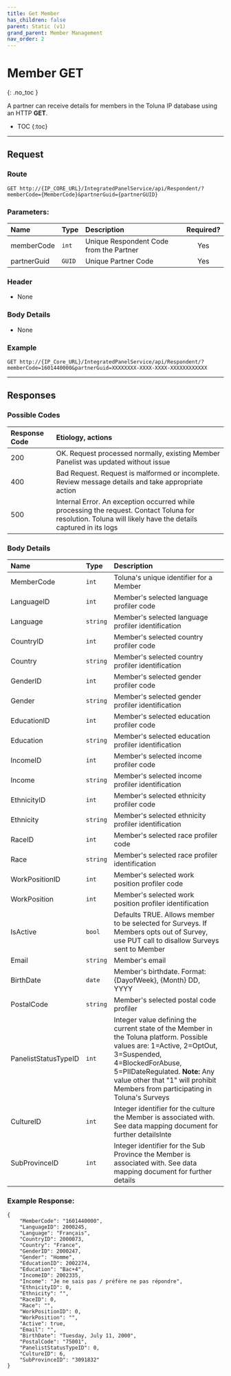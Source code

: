 ```yaml
---
title: Get Member
has_children: false
parent: Static (v1)
grand_parent: Member Management
nav_order: 2
---
```



# Member GET
{: .no_toc }

A partner can receive details for members in the Toluna IP database using an HTTP **GET**.

* TOC
{:toc}

---

## Request

### Route
```plaintext
GET http://{IP_CORE_URL}/IntegratedPanelService/api/Respondent/?memberCode={MemberCode}&partnerGuid={partnerGUID}
```

### Parameters:

| Name | Type | Description | Required? |
| :--- | :--- | :--- | :---: |
| memberCode | ```int``` | Unique Respondent Code from the Partner | Yes |
| partnerGuid | ```GUID``` | Unique Partner Code | Yes |

### Header

 - None
 
### Body Details

 - None
 
### Example

```GET http://{IP_Core_URL}/IntegratedPanelService/api/Respondent/?memberCode=1601440000&partnerGuid=XXXXXXXX-XXXX-XXXX-XXXXXXXXXXXX```

---

## Responses

### Possible Codes

| Response Code | Etiology, actions |
| :--- | :--- |
| 200 | OK. Request processed normally, existing Member Panelist was updated without issue |
| 400 | Bad Request. Request is malformed or incomplete. Review message details and take appropriate action |
| 500 | Internal Error. An exception occurred while processing the request. Contact Toluna for resolution. Toluna will likely have the details captured in its logs | 

### Body Details

| Name | Type | Description |
| :--- | :--- | :--- |
| MemberCode | ```int``` | Toluna's unique identifier for a Member |
| LanguageID | ```int``` | Member's selected language profiler code |
| Language | ```string``` | Member's selected language profiler identification |
| CountryID | ```int``` | Member's selected country profiler code |
| Country | ```string``` | Member's selected country profiler identification |
| GenderID | ```int``` | Member's selected gender profiler code |
| Gender | ```string``` | Member's selected gender profiler identification |
| EducationID | ```int``` | Member's selected education profiler code |
| Education | ```string``` | Member's selected education profiler identification |
| IncomeID | ```int``` | Member's selected income profiler code |
| Income | ```string``` | Member's selected income profiler identification |
| EthnicityID | ```int``` | Member's selected ethnicity profiler code |
| Ethnicity | ```string``` | Member's selected ethnicity profiler identification |
| RaceID | ```int``` | Member's selected race profiler code |
| Race | ```string``` | Member's selected race profiler identification |
| WorkPositionID | ```int``` | Member's selected work position profiler code |
| WorkPosition | ```int``` | Member's selected work position profiler identification |
| IsActive | ```bool``` | Defaults TRUE. Allows member to be selected for Surveys. If Members opts out of Survey, use PUT call to disallow Surveys sent to Member |
| Email | ```string``` | Member's email |
| BirthDate | ```date``` | Member's birthdate. Format: {DayofWeek}, {Month} DD, YYYY |
| PostalCode | ```string``` | Member's selected postal code profiler |
| PanelistStatusTypeID | ```int``` | Integer value defining the current state of the Member in the Toluna platform. Possible values are: 1=Active, 2=OptOut, 3=Suspended, 4=BlockedForAbuse, 5=PIIDateRegulated. **Note:** Any value other that "1" will prohibit Members from participating in Toluna's Surveys |
| CultureID | ```int``` | Integer identifier for the culture the Member is associated with. See data mapping document for further detailsInte |
| SubProvinceID | ```int``` | Integer identifier for the Sub Province the Member is associated with. See data mapping document for further details |

### Example Response:
``` 
{
    "MemberCode": "1601440000",
    "LanguageID": 2000245,
    "Language": "Français",
    "CountryID": 2000073,
    "Country": "France",
    "GenderID": 2000247,
    "Gender": "Homme",
    "EducationID": 2002274,
    "Education": "Bac+4",
    "IncomeID": 2002335,
    "Income": "Je ne sais pas / préfère ne pas répondre",
    "EthnicityID": 0,
    "Ethnicity": "",
    "RaceID": 0,
    "Race": "",
    "WorkPositionID": 0,
    "WorkPosition": "",
    "Active": true,
    "Email": "",
    "BirthDate": "Tuesday, July 11, 2000",
    "PostalCode": "75001",
    "PanelistStatusTypeID": 0,
    "CultureID": 6,
    "SubProvinceID": "3091832"
}

```
